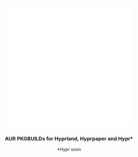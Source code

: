 

<div align=center>

<img src="./header.svg" width="400" height="400" alt="logo">
  
### AUR PKGBUILDs for Hyprland, Hyprpaper and Hypr*
 
*Hypr soon

</div>
